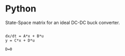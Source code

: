 # Python

State-Space matrix for an ideal DC-DC buck converter.

```

dx/dt = A*x + B*u
y = C*x + D*u

D=0
```
